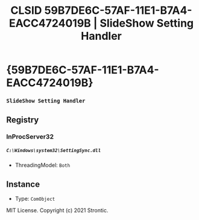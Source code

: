 ﻿---
title: "CLSID 59B7DE6C-57AF-11E1-B7A4-EACC4724019B | SlideShow Setting Handler"
excerpt: What is COM-Object CLSID 59B7DE6C-57AF-11E1-B7A4-EACC4724019B?
---

# {59B7DE6C-57AF-11E1-B7A4-EACC4724019B}

### `SlideShow Setting Handler`

## Registry


### InProcServer32

##### `C:\Windows\system32\SettingSync.dll`
* ThreadingModel: `Both`

## Instance

* Type: `ComObject`

MIT License. Copyright (c) 2021 Strontic.


